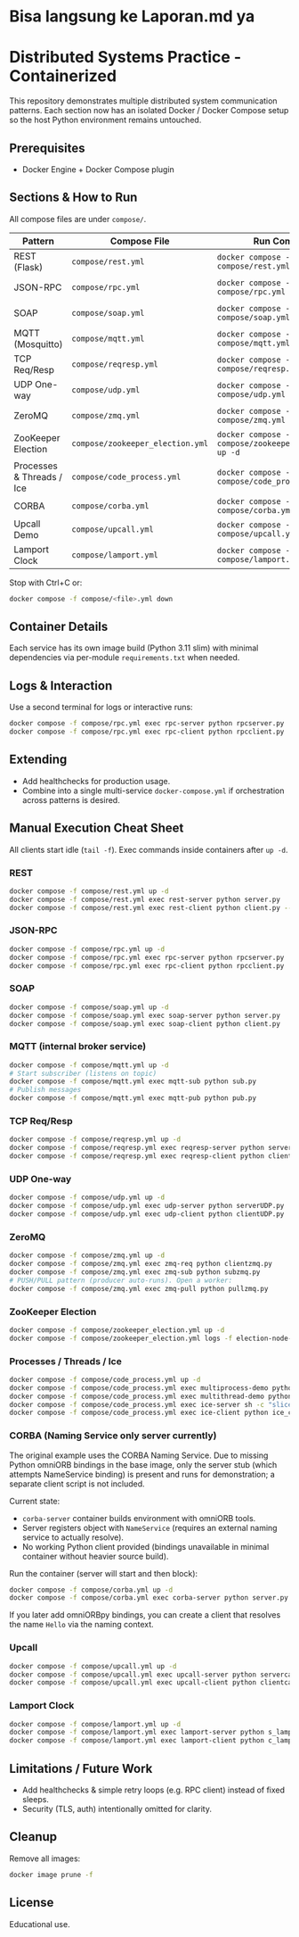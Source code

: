 
# Bisa langsung ke Laporan.md ya 

# Distributed Systems Practice - Containerized
This repository demonstrates multiple distributed system communication patterns. Each section now has an isolated Docker / Docker Compose setup so the host Python environment remains untouched.

## Prerequisites
- Docker Engine + Docker Compose plugin

## Sections & How to Run

All compose files are under `compose/`.

| Pattern | Compose File | Run Command | Notes |
|---------|--------------|-------------|-------|
| REST (Flask) | `compose/rest.yml` | `docker compose -f compose/rest.yml up -d` | Manual exec inside |
| JSON-RPC | `compose/rpc.yml` | `docker compose -f compose/rpc.yml up -d` | Manual server/client |
| SOAP | `compose/soap.yml` | `docker compose -f compose/soap.yml up -d` | Exec zeep client |
| MQTT (Mosquitto) | `compose/mqtt.yml` | `docker compose -f compose/mqtt.yml up -d` | Internal local broker |
| TCP Req/Resp | `compose/reqresp.yml` | `docker compose -f compose/reqresp.yml up -d` | Interactive echo |
| UDP One-way | `compose/udp.yml` | `docker compose -f compose/udp.yml up -d` | UDP send/recv |
| ZeroMQ | `compose/zmq.yml` | `docker compose -f compose/zmq.yml up -d` | REQ/REP + PUB/SUB |
| ZooKeeper Election | `compose/zookeeper_election.yml` | `docker compose -f compose/zookeeper_election.yml up -d` | Nodes auto run |
| Processes & Threads / Ice | `compose/code_process.yml` | `docker compose -f compose/code_process.yml up -d` | Demos + Ice |
| CORBA | `compose/corba.yml` | `docker compose -f compose/corba.yml up -d` | ORB only |
| Upcall Demo | `compose/upcall.yml` | `docker compose -f compose/upcall.yml up -d` | Manual client |
| Lamport Clock | `compose/lamport.yml` | `docker compose -f compose/lamport.yml up -d` | Manual client |

Stop with Ctrl+C or:
```bash
docker compose -f compose/<file>.yml down
```

## Container Details
Each service has its own image build (Python 3.11 slim) with minimal dependencies via per-module `requirements.txt` when needed.

## Logs & Interaction
Use a second terminal for logs or interactive runs:
```bash
docker compose -f compose/rpc.yml exec rpc-server python rpcserver.py
docker compose -f compose/rpc.yml exec rpc-client python rpcclient.py
```

## Extending
- Add healthchecks for production usage.
- Combine into a single multi-service `docker-compose.yml` if orchestration across patterns is desired.

## Manual Execution Cheat Sheet
All clients start idle (`tail -f`). Exec commands inside containers after `up -d`.

### REST
```bash
docker compose -f compose/rest.yml up -d
docker compose -f compose/rest.yml exec rest-server python server.py
docker compose -f compose/rest.yml exec rest-client python client.py --op both -a 2 -b 3
```

### JSON-RPC
```bash
docker compose -f compose/rpc.yml up -d
docker compose -f compose/rpc.yml exec rpc-server python rpcserver.py
docker compose -f compose/rpc.yml exec rpc-client python rpcclient.py
```

### SOAP
```bash
docker compose -f compose/soap.yml up -d
docker compose -f compose/soap.yml exec soap-server python server.py
docker compose -f compose/soap.yml exec soap-client python client.py
```

### MQTT (internal broker service)
```bash
docker compose -f compose/mqtt.yml up -d
# Start subscriber (listens on topic)
docker compose -f compose/mqtt.yml exec mqtt-sub python sub.py
# Publish messages
docker compose -f compose/mqtt.yml exec mqtt-pub python pub.py
```

### TCP Req/Resp
```bash
docker compose -f compose/reqresp.yml up -d
docker compose -f compose/reqresp.yml exec reqresp-server python server.py
docker compose -f compose/reqresp.yml exec reqresp-client python client.py
```

### UDP One-way
```bash
docker compose -f compose/udp.yml up -d
docker compose -f compose/udp.yml exec udp-server python serverUDP.py
docker compose -f compose/udp.yml exec udp-client python clientUDP.py
```

### ZeroMQ
```bash
docker compose -f compose/zmq.yml up -d
docker compose -f compose/zmq.yml exec zmq-req python clientzmq.py
docker compose -f compose/zmq.yml exec zmq-sub python subzmq.py
# PUSH/PULL pattern (producer auto-runs). Open a worker:
docker compose -f compose/zmq.yml exec zmq-pull python pullzmq.py
```

### ZooKeeper Election
```bash
docker compose -f compose/zookeeper_election.yml up -d
docker compose -f compose/zookeeper_election.yml logs -f election-node-1
```

### Processes / Threads / Ice
```bash
docker compose -f compose/code_process.yml up -d
docker compose -f compose/code_process.yml exec multiprocess-demo python multiprcs.py
docker compose -f compose/code_process.yml exec multithread-demo python multithreads.py
docker compose -f compose/code_process.yml exec ice-server sh -c "slice2py Demo.ice || true; python ice_server.py"
docker compose -f compose/code_process.yml exec ice-client python ice_client.py
```

### CORBA (Naming Service only server currently)
The original example uses the CORBA Naming Service. Due to missing Python omniORB bindings in the base image, only the server stub (which attempts NameService binding) is present and runs for demonstration; a separate client script is not included.

Current state:
- `corba-server` container builds environment with omniORB tools.
- Server registers object with `NameService` (requires an external naming service to actually resolve).
- No working Python client provided (bindings unavailable in minimal container without heavier source build).

Run the container (server will start and then block):
```bash
docker compose -f compose/corba.yml up -d
docker compose -f compose/corba.yml exec corba-server python server.py
```
If you later add omniORBpy bindings, you can create a client that resolves the name `Hello` via the naming context.

### Upcall
```bash
docker compose -f compose/upcall.yml up -d
docker compose -f compose/upcall.yml exec upcall-server python servercall.py
docker compose -f compose/upcall.yml exec upcall-client python clientcall.py
```

### Lamport Clock
```bash
docker compose -f compose/lamport.yml up -d
docker compose -f compose/lamport.yml exec lamport-server python s_lamp.py
docker compose -f compose/lamport.yml exec lamport-client python c_lamp.py
```

## Limitations / Future Work
- Add healthchecks & simple retry loops (e.g. RPC client) instead of fixed sleeps.
- Security (TLS, auth) intentionally omitted for clarity.

## Cleanup
Remove all images:
```bash
docker image prune -f
```

## License
Educational use.
